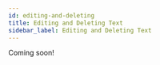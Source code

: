 ```yaml
---
id: editing-and-deleting
title: Editing and Deleting Text
sidebar_label: Editing and Deleting Text
---
```


Coming soon!
